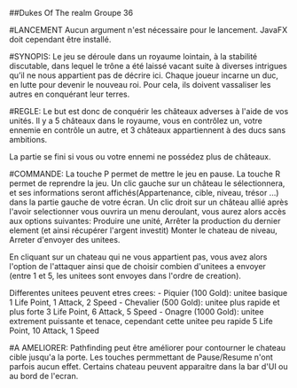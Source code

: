 ##Dukes Of The realm
Groupe 36

#LANCEMENT
Aucun argument n'est nécessaire pour le lancement.
JavaFX doit cependant être installé.

#SYNOPIS:
Le jeu se déroule dans un royaume lointain, à la stabilité discutable, dans lequel le trône a
été laissé vacant suite à diverses intrigues qu’il ne nous appartient pas de décrire ici.
Chaque joueur incarne un duc, en lutte pour devenir le nouveau roi. Pour cela, ils doivent
vassaliser les autres en conquérant leur terres.

#REGLE:
Le but est donc de conquérir les châteaux adverses à l'aide de vos unités.
Il y a 5 châteaux dans le royaume, vous en contrôlez un, votre ennemie en contrôle
un autre, et 3 châteaux appartiennent à des ducs sans ambitions.

La partie se fini si vous ou votre ennemi ne possédez plus de châteaux.

#COMMANDE:
La touche P permet de mettre le jeu en pause.
La touche R permet de reprendre la jeu.
Un clic gauche sur un château le sélectionnera,
et ses informations seront affichés(Appartenance, cible, niveau, trésor ...) dans la partie gauche de votre écran.
Un clic droit sur un château allié après l'avoir selectionner vous ouvrira un menu deroulant,
vous aurez alors accès aux options suivantes:
    Produire une unité,
    Arrêter la production du dernier element (et ainsi récupérer l'argent investit)
    Monter le chateau de niveau,
    Arreter d'envoyer des unitees.

En cliquant sur un chateau qui ne vous appartient pas, vous avez alors l'option de l'attaquer
ainsi que de choisir combien d'unitees a envoyer (entre 1 et 5, les unitees sont envoyes dans l'ordre de creation).

Differentes unitees peuvent etres crees:
    - Piquier (100 Gold): unitee basique
        1 Life Point,
        1 Attack,
        2 Speed
    - Chevalier (500 Gold): unitee plus rapide et plus forte
        3 Life Point,
        6 Attack,
        5 Speed
    - Onagre (1000 Gold): unitee extrement puissante et tenace, cependant cette unitee peu rapide
        5 Life Point,
        10 Attack,
        1 Speed

#A AMELIORER:
    Pathfinding peut être améliorer pour contourner le chateau cible jusqu'a la porte.
    Les touches permmettant de Pause/Resume n'ont parfois aucun effet.
    Certains chateau peuvent apparaitre dans la bar d'UI ou au bord de l'ecran.
